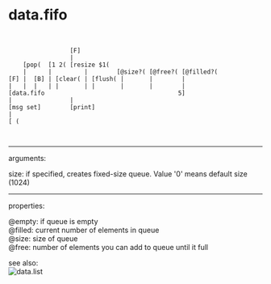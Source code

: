 # data.fifo

```


                 [F]
                 |
    [pop(  [1 2( [resize $1(
    |      |         |        [@size?( [@free?( [@filled?(
[F] |  [B] | [clear( | [flush( |       |        |
|   |  |   | |       | |       |       |        |
[data.fifo                                     5]
|                |
[msg set]        [print]
|
[ (

            
```
---
arguments:

size: if specified, creates fixed-size queue.
            Value &#39;0&#39; means default size (1024)<br>

---
properties:

@empty: if queue is
            empty<br>
@filled: current
            number of elements in queue<br>
@size: size of
            queue<br>
@free: number of
            elements you can add to queue until it full<br>

see also:<br>
![data.list]("img/object_data.list.png")
